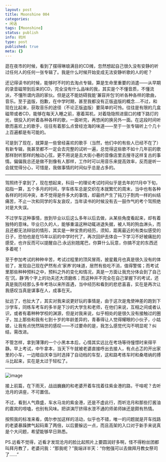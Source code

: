 ```yaml
---
layout: post
title: Moonshine 004
categories:
- 闲话
tags: [Moonshine]
status: publish
info: 杭州
type: post
published: true
meta: {}
---
```

逛在夜市的时候，看到了摆得琳琅满目的CD摊，忽然想起自己很久没有安静的听过任何人的任何一张专辑了。我是什么时候开始变成无法安静听歌的人的呢？

还记得读书的时候，能够时不时的去淘点专辑，算是生命里重要的消遣——从早期的录音磁带到后来的CD，完全没有什么品味的我，其实是个不懂音质，不懂流派，不懂所谓内涵的家伙。但是这不能妨碍我能‘兼容并包’的听各种各样的歌曲，音乐。至于盗版，抱歉，在中学时期，甚至我都没有正版盗版的概念....不过，和现在比起来，获取音乐的途径（不论正版盗版）要简单的可怜。往往是有限的几盒磁带或者CD，能够在每天入睡之前，塞着耳机，对着隐隐照进窗口的楼下路灯的光，很投入的听着各种各样的歌，一面听完，再悠闲的换另外一面。在这段时间听歌而喜欢上的歌手，往往有着那么点曾经沧海的味道——至于一张专辑听上个几十上百遍都是有可能的。

可是到了现在，就算是一些曾经喜欢的歌手（当然，他们中的有些人已经不在了）有新专辑，我甚至都不一定会去完整的试听一遍，总觉得这些歌不如十几年前的歌那样耐听那样的触动心弦，更不用说是去大街小巷的音像店里去搜寻这样复古的事情。偏偏我总还是做不到像有人那样，工作时可以用音乐来提高效率，反而是听一会就觉得分心，可惜是，我做事情的时间似乎总是占多的。

----

驾照终于拿到了，现在想起来，科目一的理论考试时间似乎是去年的11月中下旬，掐指一算，五个多月的时间，学车练车总是交织在本就繁忙的周末，当中也有各种各样的时间冲突，本不觉得是件多大的事情，却最终产生了钝刀子割肉一样的纠结痛苦，不止一次和同学的车友哀叹，当年读书的时候没有去一鼓作气的考个驾照绝对是大失误。

不过学车这种事情，放到毕业以后这么多年以后去做，从某些角度看起来，却有着独特的意味。毕业已久的人，能够重温这种动辄进退失据，被人骂的狗血淋头，而且还都无法辩驳的情形，其实是一种宝贵的经历，须知，距离最近的有类似感受的日子，恐怕也是在15年以前的中学时代了，再次回炉去体会一下学习不好被痛批的感受，也许反而可以提醒自己:永远别翘尾巴，你算什么玩意，你搞不定的东西还多着呢！

至于参加考试的种种辛苦，考试过程里的顶风冒雨，披星戴月也真是很久没有的体验了，发现自己现在俨然有点‘家养’的味道，居然有些吃不消，值得警惕；而考试里那些种种预料之中，预料之外的变化和情况，真是一方面让我充分体会到了自己在‘沉，静’两个字上的功夫还大须磨练；而这种并不完全在自己掌握下的考试，还真是我历经那么多年考场以来所首遇，当中经历和看到的悲悲喜喜，实在是再次让我感叹当真是谋事在人，成事在天。

扯远了，也扯大了，其实对我来说更好玩的事情是，由于这次是鬼使神差的跑到下沙学车，同练车考车的多半是下沙的大学生和老师，在他们来说，互相之间或者认识，或者有着种种学校的渊源，但是对我来说，似乎相处的是很久没有接触过的圈子，加上那些和我有七到十岁的年龄差异的，青春得让人觉得耀眼的小伙子，小姑娘，让我有点恍然隔世的感叹——不过要命的是，我怎么感觉代沟不明显呢？纠结，需改进。

不管怎样，拿到薄薄的一个小黑本本后，心情其实远比在考场等待憧憬时来得平静。早上考试，中午拿本，当天下午就被老婆直接呼出去接人，有点忐忑的开出家里的小车，一边暗自庆幸当时选择了自动档的车型，这和路考练车时和桑塔纳的搏斗比起来，实在是太过于轻松了。

----

![image](http://i340.photobucket.com/albums/o350/claudxiao/180.jpg)

接上前篇，在下雨天，战战巍巍的和老婆开着车找着往紫金港的路，干啥呢？去听沧月的讲座，不可置信。

不过，看到人气鼎盛，车水马龙的紫金港，还是不虚此行，而听沧月和那些打酱油的嘉宾的唠嗑，也别有风味。把讲演厅挤得水泄不通的师弟师妹还是颇有热情。

按照我的标准来看，偶尔参加这样的活动，似乎也不错，唯一的问题就是开车找路的老婆暴躁脾气起码乘了两倍，以后要躲远一点，而且高架的入口对于新手来说真是个大问题，希望能够早日熟悉。

PS.远看不觉得，近看才发现沧月的脸比起照片上要圆润好多啊，怪不得粉丝团都叫拜月教了，老婆问我：“那我呢？”我端详半天：“你勉强可以去做拜月教女祭司了......”

